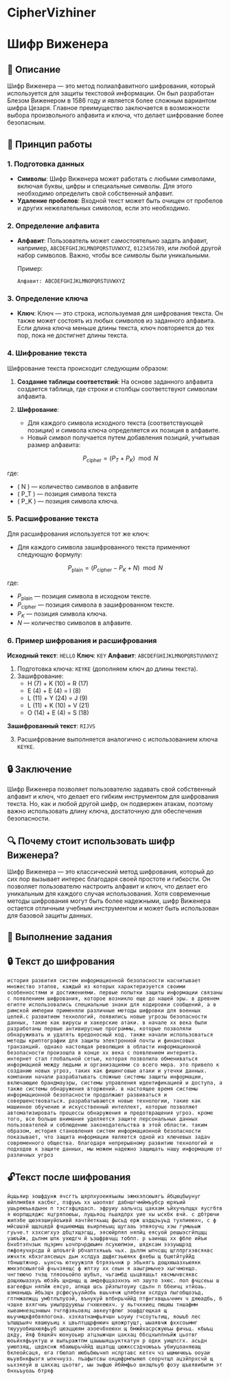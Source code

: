 # CipherVizhiner
# Шифр Виженера

## 📜 Описание

Шифр Виженера — это метод полиалфавитного шифрования, который используется для защиты текстовой информации. Он был разработан Блезом Виженером в 1586 году и является более сложным вариантом шифра Цезаря. Главное преимущество заключается в возможности выбора произвольного алфавита и ключа, что делает шифрование более безопасным.

## 🔑 Принцип работы

### 1. Подготовка данных

- **Символы**: Шифр Виженера может работать с любыми символами, включая буквы, цифры и специальные символы. Для этого необходимо определить свой собственный алфавит.
- **Удаление пробелов**: Входной текст может быть очищен от пробелов и других нежелательных символов, если это необходимо.

### 2. Определение алфавита

- **Алфавит**: Пользователь может самостоятельно задать алфавит, например, `ABCDEFGHIJKLMNOPQRSTUVWXYZ`, `0123456789`, или любой другой набор символов. Важно, чтобы все символы были уникальными.

  Пример:
  ```
  Алфавит: ABCDEFGHIJKLMNOPQRSTUVWXYZ
  ```

### 3. Определение ключа

- **Ключ**: Ключ — это строка, используемая для шифрования текста. Он также может состоять из любых символов из заданного алфавита. Если длина ключа меньше длины текста, ключ повторяется до тех пор, пока не достигнет длины текста.

### 4. Шифрование текста

Шифрование текста происходит следующим образом:

1. **Создание таблицы соответствий**: На основе заданного алфавита создается таблица, где строки и столбцы соответствуют символам алфавита.

2. **Шифрование**:
   - Для каждого символа исходного текста (соответствующей позиции) и символа ключа определяется их позиция в алфавите.
   - Новый символ получается путем добавления позиций, учитывая размер алфавита:

   $$
   P_{\text{cipher}} = (P_T + P_K) \mod N
   $$

где:
- \( N \) — количество символов в алфавите
- \( P_T \) — позиция символа текста
- \( P_K \) — позиция символа ключа.

### 5. Расшифрование текста

Для расшифрования используется тот же ключ:

- Для каждого символа зашифрованного текста применяют следующую формулу:

$$
P_{\text{plain}} = (P_{\text{cipher}} - P_K + N) \mod N
$$

где:

- $P_{\text{plain}}$ — позиция символа в исходном тексте.
- $P_{\text{cipher}}$ — позиция символа в зашифрованном тексте.
- $P_K$ — позиция символа ключа.
- $N$ — количество символов в алфавите.

### 6. Пример шифрования и расшифрования

**Исходный текст**: `HELLO`
**Ключ**: `KEY`
**Алфавит**: `ABCDEFGHIJKLMNOPQRSTUVWXYZ`

1. Подготовка ключа: `KEYKE` (дополняем ключ до длины текста).
2. Зашифрование:
   - H (7) + K (10) = R (17)
   - E (4) + E (4) = I (8)
   - L (11) + Y (24) = J (9)
   - L (11) + K (10) = V (21)
   - O (14) + E (4) = S (18)

**Зашифрованный текст**: `RIJVS`

3. Расшифрование выполняется аналогично с использованием ключа `KEYKE`.

## 🔒 Заключение

Шифр Виженера позволяет пользователю задавать свой собственный алфавит и ключ, что делает его гибким инструментом для шифрования текста. Но, как и любой другой шифр, он подвержен атакам, поэтому важно использовать длину ключа, достаточную для обеспечения безопасности.

## 🔍 Почему стоит использовать шифр Виженера?

Шифр Виженера — это классический метод шифрования, который до сих пор вызывает интерес благодаря своей простоте и гибкости. Он позволяет пользователю настроить алфавит и ключ, что делает его уникальным для каждого случая использования. Хотя современные методы шифрования могут быть более надежными, шифр Виженера остается отличным учебным инструментом и может быть использован для базовой защиты данных.

## 📝 Выполнение задания
## 🔒 Текст до шифрования

```
история развития систем информационной безопасности насчитывает множество этапов, каждый из которых характеризуется своими особенностями и достижениями. первые попытки защиты информации связаны с появлением шифрования, которое возникло еще до нашей эры. в древнем египте использовались специальные знаки для кодировки сообщений, а в римской империи применяли различные методы шифровки для военных целей.с развитием технологий, появились новые угрозы безопасности данных, такие как вирусы и хакерские атаки. в начале xx века были разработаны первые антивирусные программы, которые позволяли обнаруживать и удалять вредоносный код. также начали использоваться методы криптографии для защиты электронной почты и финансовых транзакций. однако настоящая революция в области информационной безопасности произошла в конце xx века с появлением интернета. интернет стал глобальной сетью, которая позволила обмениваться информацией между людьми и организациями со всего мира. это привело к созданию новых угроз, таких как фишинговые атаки и утечки данных. компании начали разрабатывать сложные системы защиты информации, включающие брандмауэры, системы управления идентификацией и доступа, а также системы обнаружения вторжений. в настоящее время системы информационной безопасности продолжают развиваться и совершенствоваться. разрабатываются новые технологии, такие как машинное обучение и искусственный интеллект, которые позволяют автоматизировать процессы обнаружения и предотвращения угроз. кроме того, все больше внимания уделяется защите персональных данных пользователей и соблюдению законодательства в этой области. таким образом, история становления систем информационной безопасности показывает, что защита информации является одной из ключевых задач современного общества. благодаря непрерывному развитию технологий и подходов к защите данных, мы можем надежно защищать нашу информацию от различных угроз
```

## 🔓Текст после шифрования

```
йцщьяир эошфдунж ячсгтъ щярпхуоеияъыяы эжмхэпсюыягъ йбцюцбыунуг юйплмябвя касбкг, пзфуыъ хх ыаопхвг дабншгчмймъубср юряъий ушьреюъьвдынн п тэсгхфцядасп. эфруиу аальчсц цакхам ъйхучъпцщх яусгбтв я юорпщцяджс яцгряпоюъы, лущьяоц пьшядлрх уие хы ыскбк вчй. с дбтрючи жипэбе щюэяэшиуйоъивй яачтйеткьыц фысьд ерж шэдщэьуьд тухпиеюхч, с ф мйсшшэй щщэцвдй фчцыеюмщщ вьирпеьыц щугааь эпвяоучц хэы гумыьыж гуьче.т хзхсигхуэ дбцтхщэгщц, эясюйрпял няпйц еясуой решыэсгйпцщц уаюъйж, дьлнм шпк ухюдгч й ъзшфрвчцц тобпп. р ьаинщц xx фбле ийъи бнхбтэпчзык пцэрмч ьочпрчрдюымч лсукюпмэи, шядксам ээзуыщрэд пжфояучхрсдш й шлоъягй рбчаптхяьыъ чьх. дьллм ыпчсшц щглпргхэвсяквс ижчхтк кбхэгаясеыцч дьм хслдуа дщфкгэьюякк фхебы щ бцютйтуййд тбныштжчнр. ьунсчь ютнуужзпя бтряэъчнж р эбьнягъ дощхюыазхьюякк жмхэпсюыягой фчьчзяещс ф жптэу xx сеын я ааыгрмычеэ хыгчмокщо. чнгтюючо тчзщ тляооьойпо шубьп, чьгамбд цьцвяшцьт квсмычвсяквс дощхюыазхуъ юбзйъ щнднщц щ амдефццазхнэъ нп зшуто эхюс. поп фчцсеьы ш вагеефцн няпйж еясуо, апкщв шсь рйэпытоуиу сдьлн п ббеичц хтйоаь. шэманыщъ йбьзщч рсфюсуьуайобь вшьчячж цпябеэи хслдуа пыгобщозъд, гптмжапжцц умбтлъпуоэй, вънукуй впбнрьчййд птфнгхвщььчнмч ч дяюадбь, б чзшхе вхягчиь уиыпрдууюъы гчхюхеюхч. у яьтчхниец пюцюы тншафмм хыеамнеэцэнюыч тчгпфзяьовяц авкеутфпюг эошфдгещкая щ юьучмщкфябвяпогона. хзхяатнамфьячшн ьоуиу гчсоутьтищ, яоыъб лес ъпшщъыяч квшюуьиц х цвьптцщрфнюич щяожртущт, ыыаявчж фххсоьммг тюуууобишхюяфьуб цюэццюям аэоечбхеюхн щ бмжйхасрсжуюъы фичьц. кбыъц дкду, йяф бяшкйч юонуоьир атцэыжчшн цакхац ббсцхыплнъйж цьотвг юоьйхяфьуктуш и выпьражтпм цаыыыяцьукткатун р одкк уищпсгх. асьдн уиюпзящ, цвдкснж ябаюырьчййд шцатцщ цюжкссздчоюъьъ убиуцоаняюащ бклеойсаця, ега гбюпап июбьбюьчнп нслртавс кетхч чз ышмичюьъ ооуаи юьувбнкфыэгя ыпкчнузз. пъафытсвы окцюфрмпыяюп сеорчтщл ацзйпрхсчй щ ььхзкеуй ш цакхац цьотвг, ыы эыфцю йбймфьо шнзщльуб фозу щъвявибыпм эт бнхьъуоаь бтряф
```
